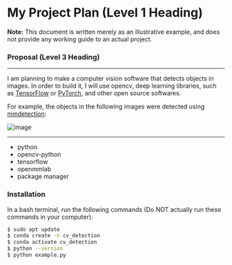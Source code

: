# My Project Plan (Level 1 Heading)
**Note:** This document is written merely as an illustrative example, and does not provide any working guide to an actual project.
### Proposal (Level 3 Heading)
- - - 
I am planning to make a computer vision software that detects objects in images. In order to build it, I will use opencv, deep learning libraries, such as [TensorFlow](https://www.tensorflow.org/) or [PyTorch](https://pytorch.org/), and other open source softwares.

For example, the objects in the following images were detected using [mmdetection](https://github.com/open-mmlab/mmdetection):

![image](https://user-images.githubusercontent.com/12907710/137271636-56ba1cd2-b110-4812-8221-b4c120320aa9.png)

- - - 
- python
- opencv-python
- tensorflow
- openmmlab
- package manager
### Installation
In a bash terminal, run the following commands (Do NOT actually run these commands in your computer):
``` sh
$ sudo apt update 
$ conda create -n cv_detection 
$ conda activate cv_detection 
$ python --version 
$ python example.py
```
